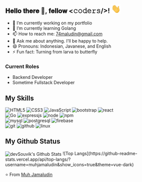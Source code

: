 ## 𝐇𝐞𝐥𝐥𝐨 𝐭𝐡𝐞𝐫𝐞 👋, 𝐟𝐞𝐥𝐥𝐨𝐰 <𝚌𝚘𝚍𝚎𝚛𝚜/>! <img src="https://raw.githubusercontent.com/ABSphreak/ABSphreak/master/gifs/Hi.gif" width="30px">

- 🔭 I’m currently working on my portfolio
- 🌱 I’m currently learning Golang
- 📫 How to reach me: 74maludin@gmail.com
- 💬 Ask me about anything. I'll be happy to help.
- 😄 Pronouns: Indonesian, Javanese, and English
- ⚡ Fun fact: Turning from larva to butterfly

### Current Roles
 - Backend Developer
 - Sometime Fullstack Developer

## My Skills
![HTML5](https://img.shields.io/badge/html%205-grey?style=for-the-badge&logo=html5&logoColor=white&labelColor=8E2DE2)
![CSS3](https://img.shields.io/badge/css%203-grey?style=for-the-badge&logo=css3&logoColor=white&labelColor=8E2DE2)
![JavaScript](https://img.shields.io/badge/-JavaScript-grey?style=for-the-badge&logo=javascript&logoColor=white&labelColor=8E2DE2)
![bootstrap](https://img.shields.io/badge/-bootstrap-grey?style=for-the-badge&logo=bootstrap&logoColor=white&labelColor=8E2DE2)
![react](https://img.shields.io/badge/-react-grey?style=for-the-badge&logo=react&logoColor=white&labelColor=8E2DE2)
<br>
![Go](https://img.shields.io/badge/go-grey?style=for-the-badge&logo=go&logoColor=white&labelColor=8E2DE2)
![expressjs](https://img.shields.io/badge/expressjs-grey?style=for-the-badge&logo=google&logoColor=white&labelColor=8E2DE2)
![node](https://img.shields.io/badge/-node-grey?style=for-the-badge&logo=node.js&logoColor=white&labelColor=8E2DE2)
![npm](https://img.shields.io/badge/-npm-grey?style=for-the-badge&logo=npm&logoColor=white&labelColor=8E2D2)
<br>
![mysql](https://img.shields.io/badge/-mysql-grey?style=for-the-badge&logo=mysql&logoColor=white&labelColor=8E2DE2)
![postgresql](https://img.shields.io/badge/-postgresql-grey?style=for-the-badge&logo=postgresql&logoColor=white&labelColor=8E2DE2)
![firebase](https://img.shields.io/badge/-firebase-grey?style=for-the-badge&logo=firebase&logoColor=white&labelColor=8E2DE2)
<br>
![git](https://img.shields.io/badge/-git-grey?style=for-the-badge&logo=git&logoColor=white&labelColor=8E2DE2)
![github](https://img.shields.io/badge/-github-grey?style=for-the-badge&logo=github&logoColor=white&labelColor=8E2DE2)
![linux](https://img.shields.io/badge/-linux-grey?style=for-the-badge&logo=linux&logoColor=white&labelColor=8E2DE2)

## My Github Status

<img align="center" src="https://github-readme-stats.vercel.app/api?username=muhjamaludin&include_all_commits=true&count_private=true&show_icons=true&themes=prussian" alt="devSouvik's Github Stats">
![Top Langs](https://github-readme-stats.vercel.app/api/top-langs/?username=muhjamaludin&show_icons=true&theme=vue-dark)

⭐️ From [Muh Jamaludin](https://github.com/muhjamaludin)

<!--
Anyway, here are some other cool stuff from me ...

    A Stack Overflow top 3% contributor. Answered hundred of questions there.
    An author of Udemy course Fundamental Docker and Kubernetes in Bahasa Indonesia.
    An author of the most famous Indonesian Go Programming Guide: Dasar Pemrograman Golang.
    Creator of some iOS apps with total download roughly around 4 millions.
    Creator of some Chrome Extensions.
    ... and lastly, here we go, my Github account point_down

-->
